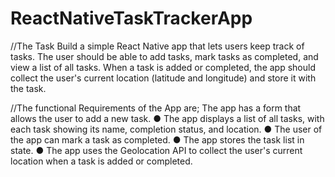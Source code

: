 # ReactNativeTaskTrackerApp
//The Task
Build a simple React Native app that lets users keep track of tasks. The user should be
able to add tasks, mark tasks as completed, and view a list of all tasks. When a task is
added or completed, the app should collect the user's current location (latitude and
longitude) and store it with the task.

//The functional Requirements of the App are;
The app has a form that allows the user to add a new task.
● The app displays a list of all tasks, with each task showing its name,
completion status, and location.
● The user of the app can mark a task as completed.
● The app stores the task list in state.
● The app uses the Geolocation API to collect the user's current location
when a task is added or completed.
